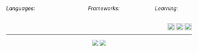 
<div style="display: flex;">
  
  <h6>Languages:</h6>
  <img src="https://img.shields.io/badge/C++-%20?style=flat-square&logo=c%2B%2B&logoColor=white&color=00549e" height="16" />
  <img src="https://img.shields.io/badge/HTML-%20?style=flat-square&logo=html5&logoColor=white&color=e54c21" height="16" />
  <img src="https://img.shields.io/badge/PHP-%20?style=flat-square&logo=php&logoColor=white&color=4d588e" height="16" />
  <img src="https://img.shields.io/badge/CSS3-%20?style=flat-square&logo=css3&logoColor=white&color=0160a5" height="16" />
  <img src="https://img.shields.io/badge/JAVA-%20?style=flat-square&logo=java&logoColor=white&color=ed292c" height="16" />
  <img src="https://img.shields.io/badge/SASS-%20?style=flat-square&logo=sass&logoColor=white&color=CC6699" height="16" />
  <img src="https://img.shields.io/badge/JAVASCRIPT-%20?style=flat-square&logo=javascript&logoColor=white&color=cfb430" height="16" />
  <img src="https://img.shields.io/badge/PYTHON-%20?style=flat-square&logo=python&logoColor=white&color=3776AB" height="16"/>
  <img src="https://img.shields.io/badge/SQL-%20?style=flat-square&logo=mysql&logoColor=white&color=4479A1" height="16"/>
  <h6>Frameworks:</h6>
  <img src="https://img.shields.io/badge/LARAVEL-%20?style=flat-square&logo=laravel&logoColor=white&color=FF2D20" height="16" />
  <img src="https://img.shields.io/badge/LUMEN-%20?style=flat-square&logo=lumen&logoColor=white&color=E74430" height="16" />
  <img src="https://img.shields.io/badge/VUE.JS-%20?style=flat-square&logo=vue.js&logoColor=white&color=4FC08D" height="16" />
  <img src="https://img.shields.io/badge/BOOTSTRAP-%20?style=flat-square&logo=bootstrap&logoColor=white&color=7952B3" height="16" />
  <img src="https://img.shields.io/badge/BULMA-%20?style=flat-square&logo=bulma&logoColor=white&color=00D1B2" height="16" />
  <img src="https://img.shields.io/badge/TAILWIND-%20?style=flat-square&logo=Tailwind%20CSS&logoColor=white&color=38B2AC" height="16" />
  
  <h6>Learning:</h6>
  <img height="16" src="https://img.shields.io/badge/ELIXIR-%20?style=flat-square&logo=elixir&logoColor=white&color=4B275F" />
  <img src="https://img.shields.io/badge/REACT-%20?style=flat-square&logo=react&logoColor=white&color=0160a5" height="16" />
</div>
&nbsp;
<a href="#">
  <img align="right" src="https://komarev.com/ghpvc/?username=13dev&style=flat-square" height="20" />
</a>
<a target="_blank" href="https://13dev.pt">
  <img align="right" src="https://user-images.githubusercontent.com/17799292/129458158-6274b0e1-6402-48f0-84f6-bddff0058290.png" height="20" width="20"/>
</a>
<a target="_blank" href="https://linkedin.com/in/leo-oliveira13">
  <img align="right" src="https://user-images.githubusercontent.com/17799292/129457914-2b555141-8514-4918-8c25-38b5f8ec2939.png" height="20" width="20" />
</a>


---
<div align="center">
  <div>
    <img src="https://github-readme-stats.vercel.app/api?username=13dev&show_icons=true&include_all_commits=true&line_height=20&hide_border=true&theme=graywhite"/>
    <img src="https://github-readme-stats.vercel.app/api/top-langs/?username=13dev&layout=compact&theme=graywhite&hide_border=true" />
  </div>
</div>
